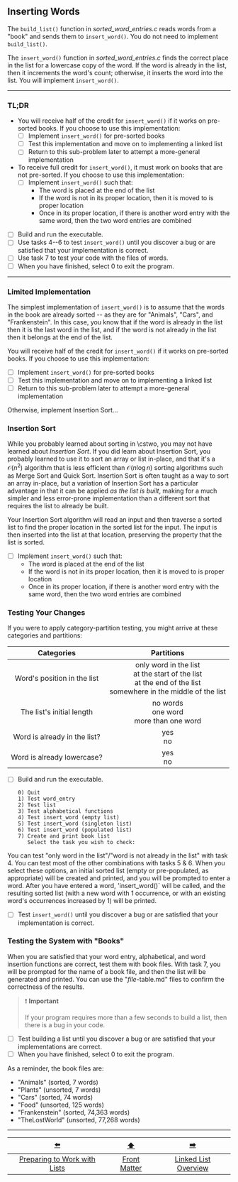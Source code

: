 ## Inserting Words

The `build_list()` function in *sorted_word_entries.c* reads words from a "book" and sends them to `insert_word()`.
You do not need to implement `build_list()`.

The `insert_word()` function in *sorted_word_entries.c* finds the correct place in the list for a lowercase copy of the word.
If the word is already in the list, then it increments the word's count;
otherwise, it inserts the word into the list.
You will implement `insert_word()`.

---

### TL;DR

- You will receive half of the credit for `insert_word()` if it works on pre-sorted books.
If you choose to use this implementation:
  - [ ] Implement `insert_word()` for pre-sorted books
  - [ ] Test this implementation and move on to implementing a linked list
  - [ ] Return to this sub-problem later to attempt a more-general implementation

- To receive full credit for `insert_word()`, it must work on books that are not pre-sorted.
  If you choose to use this implementation:
  - [ ] Implement `insert_word()` such that:
    - The word is placed at the end of the list
    - If the word is not in its proper location, then it is moved to is proper location
    - Once in its proper location, if there is another word entry with the same word, then the two word entries are combined

- [ ] Build and run the executable.
- [ ] Use tasks 4--6 to test `insert_word()` until you discover a bug or are satisfied that your implementation is correct.
- [ ] Use task 7 to test your code with the files of words.
- [ ] When you have finished, select 0 to exit the program.

---

### Limited Implementation

The simplest implementation of `insert_word()` is to assume that the words in the book are already sorted -- as they are for "Animals", "Cars", and "Frankenstein".
In this case, you know that if the word is already in the list then it is the last word in the list,
and if the word is not already in the list then it belongs at the end of the list.

You will receive half of the credit for `insert_word()` if it works on pre-sorted books.
If you choose to use this implementation:

- [ ] Implement `insert_word()` for pre-sorted books
- [ ] Test this implementation and move on to implementing a linked list
- [ ] Return to this sub-problem later to attempt a more-general implementation

Otherwise, implement Insertion Sort…

### Insertion Sort

While you probably learned about sorting in \cstwo, you may not have learned about *Insertion Sort*.
If you did learn about Insertion Sort, you probably learned to use it to sort an array or list in-place, and that it's a $\mathcal{O}(n^2)$ algorithm that is less efficient than $\mathcal{O}(n \log n)$ sorting algorithms such as Merge Sort and Quick Sort.
Insertion Sort is often taught as a way to sort an array in-place,
but a variation of Insertion Sort has a particular advantage in that it can be applied *as the list is built*, making for a much simpler and less error-prone implementation than a different sort that requires the list to already be built.

Your Insertion Sort algorithm will read an input and then traverse a sorted list to find the proper location in the sorted list for the input.
The input is then inserted into the list at that location, preserving the property that the list is sorted.

- [ ] Implement `insert_word()` such that:
  - The word is placed at the end of the list
  - If the word is not in its proper location, then it is moved to is proper location
  - Once in its proper location, if there is another word entry with the same word, then the two word entries are combined

### Testing Your Changes

If you were to apply category-partition testing, you might arrive at these categories and partitions:

|          Categories          |                                                     Partitions                                                     |
|:----------------------------:|:------------------------------------------------------------------------------------------------------------------:|
| Word's position in the list  | only word in the list<br>at the start of the list<br>at the end of the list<br>somewhere in the middle of the list |
|  The list's initial length   |                                     no words<br>one word<br>more than one word                                     |
| Word is already in the list? |                                                     yes<br>no                                                      |
|  Word is already lowercase?  |                                                     yes<br>no                                                      |


- [ ] Build and run the executable.
  ```
  0) Quit
  1) Test word_entry
  2) Test list
  3) Test alphabetical functions
  4) Test insert_word (empty list)
  5) Test insert_word (singleton list)
  6) Test insert_word (populated list)
  7) Create and print book list
     Select the task you wish to check:
  ```
You can test "only word in the list"/"word is not already in the list" with task 4.
You can test most of the other combinations with tasks 5 \& 6.
When you select these options, an initial sorted list (empty or pre-populated, as appropriate) will be created and printed, and you will be prompted to enter a word.
After you have entered a word, 'insert_word()` will be called, and the resulting sorted list (with a new word with 1 occurrence, or with an existing word's occurrences increased by 1) will be printed.
- [ ] Test `insert_word()` until you discover a bug or are satisfied that your implementation is correct.

### Testing the System with "Books"

When you are satisfied that your word entry, alphabetical, and word insertion functions are correct, test them with book files.
With task 7, you will be prompted for the name of a book file, and then the list will be generated and printed.
You can use the "*file*-table.md" files to confirm the correctness of the results.

> ❗️ **Important**
> 
> If your program requires more than a few seconds to build a list, then there is a bug in your code.

- [ ] Test building a list until you discover a bug or are satisfied that your implementations are correct.
- [ ] When you have finished, select 0 to exit the program.

As a reminder, the book files are:

- "Animals" (sorted, 7 words)
- "Plants" (unsorted, 7 words)
- "Cars" (sorted, 74 words)
- "Food" (unsorted, 125 words)
- "Frankenstein" (sorted, 74,363 words)
- "TheLostWorld" (unsorted, 77,268 words)

---

|              [⬅️](05-preparing-to-work-with-lists.md)              |      [⬆️](../README.md)      |          [➡️](07-linked-list-overview.md)          |
|:------------------------------------------------------------------:|:----------------------------:|:--------------------------------------------------:|
| [Preparing to Work with Lists](05-preparing-to-work-with-lists.md) | [Front Matter](../README.md) | [Linked List Overview](07-linked-list-overview.md) |
